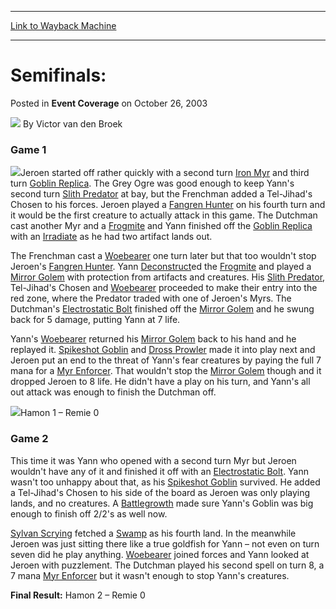 
---
[Link to Wayback Machine](https://web.archive.org/web/20211020172025/https://magic.wizards.com/en/articles/archive/event-coverage/semifinals-2003-10-26-0)

[_metadata_:author]:- "Victor van den Broek"
[_metadata_:description]:- "Game 1Jeroen started off rather quickly with a second turn Iron Myr and third turn Goblin Replica. The Grey Ogre was good enough to keep Yann's second turn Slith Predator at bay, but the Frenchman added a Tel-Jihad's Chosen to his forces. Jeroen played a Fangren Hunter on his fourth turn and it would be the first creature to actually attack in this game. The Dutchman cast"
[_metadata_:generator]:- "Drupal 7 (http://drupal.org)"
[_metadata_:node]:- "779186"
[_metadata_:publish_date]:- "2003-10-26"
[_metadata_:source]:- "div-main-content"
[_metadata_:title]:- "Semifinals:"
[_metadata_:wayback_capture_timestamp]:- "2021-10-20 17:20:25"
[_metadata_:wayback_raw_url]:- "https://web.archive.org/web/20211020172025id_/https://magic.wizards.com/en/articles/archive/event-coverage/semifinals-2003-10-26-0"
[_metadata_:wayback_url]:- "https://magic.wizards.com/en/articles/archive/event-coverage/semifinals-2003-10-26-0"
---


Semifinals:
===========



 Posted in **Event Coverage**
 on October 26, 2003 






![](https://media.magic.wizards.com/styles/auth_small/public/generic-avatar-150_626.png)
By Victor van den Broek











### Game 1

![](https://media.magic.wizards.com/image_legacy_migration/sideboard/images/gplyo03/a819.jpg)Jeroen started off rather quickly with a second turn [Iron Myr](https://gatherer.wizards.com/Pages/Card/Details.aspx?name=Iron+Myr) and third turn [Goblin Replica](https://gatherer.wizards.com/Pages/Card/Details.aspx?name=Goblin+Replica). The Grey Ogre was good enough to keep Yann's second turn [Slith Predator](https://gatherer.wizards.com/Pages/Card/Details.aspx?name=Slith+Predator) at bay, but the Frenchman added a Tel-Jihad's Chosen to his forces. Jeroen played a [Fangren Hunter](https://gatherer.wizards.com/Pages/Card/Details.aspx?name=Fangren+Hunter) on his fourth turn and it would be the first creature to actually attack in this game. The Dutchman cast another Myr and a [Frogmite](https://gatherer.wizards.com/Pages/Card/Details.aspx?name=Frogmite) and Yann finished off the [Goblin Replica](https://gatherer.wizards.com/Pages/Card/Details.aspx?name=Goblin+Replica) with an [Irradiate](https://gatherer.wizards.com/Pages/Card/Details.aspx?name=Irradiate) as he had two artifact lands out.

The Frenchman cast a [Woebearer](https://gatherer.wizards.com/Pages/Card/Details.aspx?name=Woebearer) one turn later but that too wouldn't stop Jeroen's [Fangren Hunter](https://gatherer.wizards.com/Pages/Card/Details.aspx?name=Fangren+Hunter). Yann [Deconstruct](https://gatherer.wizards.com/Pages/Card/Details.aspx?name=Deconstruct)ed the [Frogmite](https://gatherer.wizards.com/Pages/Card/Details.aspx?name=Frogmite) and played a [Mirror Golem](https://gatherer.wizards.com/Pages/Card/Details.aspx?name=Mirror+Golem) with protection from artifacts and creatures. His [Slith Predator](https://gatherer.wizards.com/Pages/Card/Details.aspx?name=Slith+Predator), Tel-Jihad's Chosen and [Woebearer](https://gatherer.wizards.com/Pages/Card/Details.aspx?name=Woebearer) proceeded to make their entry into the red zone, where the Predator traded with one of Jeroen's Myrs. The Dutchman's [Electrostatic Bolt](https://gatherer.wizards.com/Pages/Card/Details.aspx?name=Electrostatic+Bolt) finished off the [Mirror Golem](https://gatherer.wizards.com/Pages/Card/Details.aspx?name=Mirror+Golem) and he swung back for 5 damage, putting Yann at 7 life. 

Yann's [Woebearer](https://gatherer.wizards.com/Pages/Card/Details.aspx?name=Woebearer) returned his [Mirror Golem](https://gatherer.wizards.com/Pages/Card/Details.aspx?name=Mirror+Golem) back to his hand and he replayed it. [Spikeshot Goblin](https://gatherer.wizards.com/Pages/Card/Details.aspx?name=Spikeshot+Goblin) and [Dross Prowler](https://gatherer.wizards.com/Pages/Card/Details.aspx?name=Dross+Prowler) made it into play next and Jeroen put an end to the threat of Yann's fear creatures by paying the full 7 mana for a [Myr Enforcer](https://gatherer.wizards.com/Pages/Card/Details.aspx?name=Myr+Enforcer). That wouldn't stop the [Mirror Golem](https://gatherer.wizards.com/Pages/Card/Details.aspx?name=Mirror+Golem) though and it dropped Jeroen to 8 life. He didn't have a play on his turn, and Yann's all out attack was enough to finish the Dutchman off.

![](https://media.magic.wizards.com/image_legacy_migration/sideboard/images/gplyo03/a820.jpg)Hamon 1 – Remie 0

### Game 2

This time it was Yann who opened with a second turn Myr but Jeroen wouldn't have any of it and finished it off with an [Electrostatic Bolt](https://gatherer.wizards.com/Pages/Card/Details.aspx?name=Electrostatic+Bolt). Yann wasn't too unhappy about that, as his [Spikeshot Goblin](https://gatherer.wizards.com/Pages/Card/Details.aspx?name=Spikeshot+Goblin) survived. He added a Tel-Jihad's Chosen to his side of the board as Jeroen was only playing lands, and no creatures. A [Battlegrowth](https://gatherer.wizards.com/Pages/Card/Details.aspx?name=Battlegrowth) made sure Yann's Goblin was big enough to finish off 2/2's as well now.

[Sylvan Scrying](https://gatherer.wizards.com/Pages/Card/Details.aspx?name=Sylvan+Scrying) fetched a [Swamp](https://gatherer.wizards.com/Pages/Card/Details.aspx?name=Swamp) as his fourth land. In the meanwhile Jeroen was just sitting there like a true goldfish for Yann – not even on turn seven did he play anything. [Woebearer](https://gatherer.wizards.com/Pages/Card/Details.aspx?name=Woebearer) joined forces and Yann looked at Jeroen with puzzlement. The Dutchman played his second spell on turn 8, a 7 mana [Myr Enforcer](https://gatherer.wizards.com/Pages/Card/Details.aspx?name=Myr+Enforcer) but it wasn't enough to stop Yann's creatures.

**Final Result:** Hamon 2 – Remie 0







